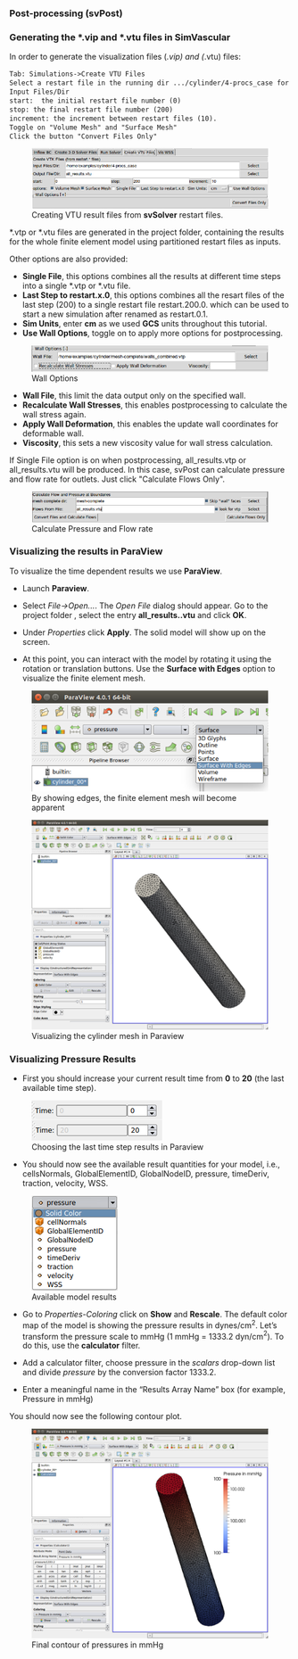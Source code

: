 ### Post-processing (svPost)

### Generating the *.vip and *.vtu files in SimVascular 

In order to generate the visualization files (*.vip) and (*.vtu) files:

~~~
Tab: Simulations->Create VTU Files 
Select a restart file in the running dir .../cylinder/4-procs_case for Input Files/Dir
start:  the initial restart file number (0)
stop: the final restart file number (200)
increment: the increment between restart files (10). 
Toggle on "Volume Mesh" and "Surface Mesh"
Click the button "Convert Files Only"
~~~

<figure>
  <img class="svImg svImgLg" src="documentation/flowsolver/imgs/svpost_gui1.png">
  <figcaption class="svCaption" >Creating VTU result files from <b>svSolver</b> restart files.</figcaption>
</figure>

\*.vtp or \*.vtu files are generated in the project folder, containing the results for the whole finite element model using partitioned restart files as inputs.

Other options are also provided:

- **Single File**, this options combines all the results at different time steps into a single \*.vtp or \*.vtu file. 
- **Last Step to restart.x.0**, this options combines all the resart files of the last step (200) to a single restart file restart.200.0. which can be used to start a new simulation after renamed as restart.0.1.
- **Sim Units**, enter **cm** as we used **GCS** units throughout this tutorial. 
- **Use Wall Options**, toggle on to apply more options for postprocessing. 

<figure>
  <img class="svImg svImgLg" src="documentation/flowsolver/imgs/svpost_gui_wall.png">
  <figcaption class="svCaption" >Wall Options</figcaption>
</figure>

- **Wall File**, this limit the data output only on the specified wall.
- **Recalculate Wall Stresses**, this enables postprocessing to calculate the wall stress again.
- **Apply Wall Deformation**, this enables the update wall coordinates for deformable wall.
- **Viscosity**, this sets a new viscosity value for wall stress calculation.

If Single File option is on when postprocessing, all\_results.vtp or all\_results.vtu will be produced. In this case, svPost can calculate pressure and flow rate for outlets. Just click "Calculate Flows Only".

<figure>
  <img class="svImg svImgLg" src="documentation/flowsolver/imgs/svpost_gui2.png">
  <figcaption class="svCaption" >Calculate Pressure and Flow rate</figcaption>
</figure>

### Visualizing the results in ParaView

To visualize the time dependent results we use **ParaView**. 

- Launch **Paraview**.

- Select _File->Open..._. The _Open File_ dialog should appear. Go to the project folder , select the entry **all_results..vtu** and click **OK**.

- Under _Properties_ click **Apply**. The solid model will show up on the screen.

- At this point, you can interact with the model by rotating it using the rotation or translation buttons. Use the **Surface with Edges** option to visualize the finite element mesh.

<figure>
  <img class="svImg svImgMd" src="documentation/flowsolver/imgs/para_showEdges.png">
  <figcaption class="svCaption" >By showing edges, the finite element mesh will become apparent</figcaption>
</figure>


<figure>
  <img class="svImg svImgLg" src="documentation/flowsolver/imgs/para_CylMesh.png">
  <figcaption class="svCaption" >Visualizing the cylinder mesh in Paraview</figcaption>
</figure>

### Visualizing Pressure Results

- First you should increase your current result time from **0** to **20** (the last available time step). 

<figure>
  <img class="svImg svImgSm" src="documentation/flowsolver/imgs/para_time.png">
  <figcaption class="svCaption" >Choosing the last time step results in Paraview</figcaption>
</figure>

- You should now see the available result quantities for your model, i.e., cellsNormals, GlobalElementID, GlobalNodeID, pressure, timeDeriv, traction, velocity, WSS. 

<figure>
  <img class="svImg svImgXs" src="documentation/flowsolver/imgs/para_Results.png">
  <figcaption class="svCaption" >Available model results</figcaption>
</figure>

- Go to _Properties-Coloring_ click on **Show** and **Rescale**. The default color map of the model is showing the pressure results in dynes/cm$^{2}$. Let’s transform the pressure scale to mmHg (1 mmHg = 1333.2 dyn/cm$^{2}$). To do this, use the **calculator** filter.

- Add a calculator filter, choose pressure in the _scalars_ drop-down list and divide _pressure_ by the conversion factor 1333.2.

- Enter a meaningful name in the “Results Array Name” box (for example, Pressure in mmHg)

You should now see the following contour plot. 

<figure>
  <img class="svImg svImgLg" src="documentation/flowsolver/imgs/para_ConvertTommHg.png">
  <figcaption class="svCaption" >Final contour of pressures in mmHg</figcaption>
</figure>

